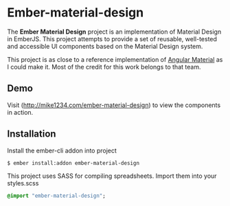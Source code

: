 

# Ember-material-design

The **Ember Material Design** project is an implementation of Material Design in EmberJS. This project 
attempts to provide a set of reusable, well-tested and accessible UI components based on the Material Design system.

This project is as close to a reference implementation of [Angular Material](http://material.angularjs.org) as 
I could make it. Most of the credit for this work belongs to that team.

## Demo

Visit (http://mike1234.com/ember-material-design) to view the components in action.


## Installation

Install the ember-cli addon into project

```
$ ember install:addon ember-material-design
````

This project uses SASS for compiling spreadsheets. Import them into your styles.scss
 
 ```sass
 @import "ember-material-design";
 ```
